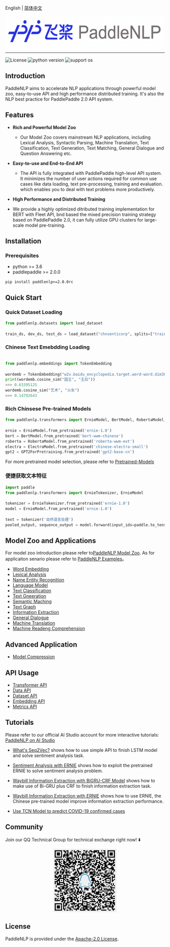 English | [简体中文](./README.md)

<p align="center">
  <img src="./docs/imgs/paddlenlp.png" width="520" height ="100" />
</p>

---------------------------------------------------------------------------------

![License](https://img.shields.io/badge/license-Apache%202-red.svg)
![python version](https://img.shields.io/badge/python-3.6+-orange.svg)
![support os](https://img.shields.io/badge/os-linux%2C%20win%2C%20mac-yellow.svg)

## Introduction

PaddleNLP aims to accelerate NLP applications through powerful model zoo, easy-to-use API and high performance distributed training. It's also the NLP best practice for PaddlePaddle 2.0 API system.

## Features

* **Rich and Powerful Model Zoo**
  - Our Model Zoo covers mainstream NLP applications, including Lexical Analysis, Syntactic Parsing, Machine Translation, Text Classification, Text Generation, Text Matching, General Dialogue and Question Answering etc.

* **Easy-to-use and End-to-End API**
  - The API is fully integrated with PaddlePaddle high-level API system. It minimizes the number of user actions required for common use cases like data loading, text pre-processing, training and evaluation. which enables you to deal with text problems more productively.

* **High Performance and Distributed Training**
-  We provide a highly optimized ditributed training implementation for BERT with Fleet API, bnd based the mixed precision training strategy based on PaddlePaddle 2.0, it can fully utilize GPU clusters for large-scale model pre-training.


## Installation

### Prerequisites

* python >= 3.6
* paddlepaddle >= 2.0.0

```
pip install paddlenlp>=2.0.0rc
```

## Quick Start

### Quick Dataset Loading

```python
from paddlenlp.datasets import load_dataset

train_ds, dev_ds, test_ds = load_dataset("chnsenticorp", splits=["train", "dev", "test"])
```

### Chinese Text Emebdding Loading

```python

from paddlenlp.embeddings import TokenEmbedding

wordemb = TokenEmbedding("w2v.baidu_encyclopedia.target.word-word.dim300")
print(wordemb.cosine_sim("国王", "王后"))
>>> 0.63395125
wordemb.cosine_sim("艺术", "火车")
>>> 0.14792643
```

### Rich Chinsese Pre-trained Models


```python
from paddlenlp.transformers import ErnieModel, BertModel, RobertaModel, ElectraModel, GPT2ForPretraining

ernie = ErnieModel.from_pretrained('ernie-1.0')
bert = BertModel.from_pretrained('bert-wwm-chinese')
roberta = RobertaModel.from_pretrained('roberta-wwm-ext')
electra = ElectraModel.from_pretrained('chinese-electra-small')
gpt2 = GPT2ForPretraining.from_pretrained('gpt2-base-cn')
```

For more pretrained model selection, please refer to [Pretrained-Models](./docs/transformers.md)

### 便捷获取文本特征

```python
import paddle
from paddlenlp.transformers import ErnieTokenizer, ErnieModel

tokenizer = ErnieTokenizer.from_pretrained('ernie-1.0')
model = ErnieModel.from_pretrained('ernie-1.0')

text = tokenizer('自然语言处理')
pooled_output, sequence_output = model.forward(input_ids=paddle.to_tensor([text['input_ids']]))
```

## Model Zoo and Applications

For model zoo introduction please refer to[PaddleNLP Model Zoo](./docs/model_zoo.md). As for applicaiton senario please refer to [PaddleNLP Examples](./examples/)。

- [Word Embedding](./examples/word_embedding/)
- [Lexical Analysis](./examples/lexical_analysis/)
- [Name Entity Recognition](./examples/information_extraction/msra_ner/)
- [Language Model](./examples/language_model/)
- [Text Classification](./examples/text_classification/)
- [Text Gneeration](./examples/text_generation/)
- [Semantic Maching](./examples/text_matching/)
- [Text Graph](./examples/text_graph/erniesage/)
- [Information Extraction](./examples/information_extraction/)
- [General Dialogue](./examples/dialogue/)
- [Machine Translation](./examples/machine_translation/)
- [Machine Readeng Comprehension](./examples/machine_reading_comprehension/)

## Advanced Application

- [Model Compression](./examples/model_compression/)

## API Usage

- [Transformer API](./docs/transformers.md)
- [Data API](./docs/data.md)
- [Dataset API](./docs/datasets.md)
- [Embedding API](./docs/embeddings.md)
- [Metrics API](./docs/metrics.md)


## Tutorials

Please refer to our official AI Studio account for more interactive tutorials: [PaddleNLP on AI Studio](https://aistudio.baidu.com/aistudio/personalcenter/thirdview/574995)

* [What's Seq2Vec?](https://aistudio.baidu.com/aistudio/projectdetail/1283423) shows how to use simple API to finish LSTM model and solve sentiment analysis task.

* [Sentiment Analysis with ERNIE](https://aistudio.baidu.com/aistudio/projectdetail/1294333) shows how to exploit the pretrained ERNIE to solve sentiment analysis problem.

* [Waybill Information Extraction with BiGRU-CRF Model](https://aistudio.baidu.com/aistudio/projectdetail/1317771) shows how to make use of Bi-GRU plus CRF to finish information extraction task.

* [Waybill Information Extraction with ERNIE](https://aistudio.baidu.com/aistudio/projectdetail/1329361) shows how to use ERNIE, the Chinese pre-trained model improve information extraction performance.
  
* [Use TCN Model to predict COVID-19 confirmed cases](https://aistudio.baidu.com/aistudio/projectdetail/1290873)


## Community

Join our QQ Technical Group for technical exchange right now! ⬇️

<div align="center">
  <img src="./docs/imgs/qq.png" width="200" height="200" />
</div>

## License

PaddleNLP is provided under the [Apache-2.0 License](./LICENSE).
